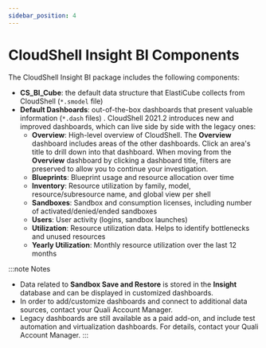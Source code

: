 ```yaml
---
sidebar_position: 4
---
```


# CloudShell Insight BI Components

The CloudShell Insight BI package includes the following components:

- **CS\_BI\_Cube**: the default data structure that ElastiCube collects from CloudShell (`*.smodel` file)
- **Default Dashboards**: out-of-the-box dashboards that present valuable information (`*.dash` files) . CloudShell 2021.2 introduces new and improved dashboards, which can live side by side with the legacy ones:
    - **Overview**: High-level overview of CloudShell. The **Overview** dashboard includes areas of the other dashboards. Click an area's title to drill down into that dashboard. When moving from the **Overview** dashboard by clicking a dashboard title, filters are preserved to allow you to continue your investigation.
    - **Blueprints**: Blueprint usage and resource allocation over time
    - **Inventory**: Resource utilization by family, model, resource/subresource name, and global view per shell
    - **Sandboxes**: Sandbox and consumption licenses, including number of activated/denied/ended sandboxes
    - **Users**: User activity (logins, sandbox launches)
    - **Utilization**: Resource utilization data. Helps to identify bottlenecks and unused resources
    - **Yearly Utilization**: Monthly resource utilization over the last 12 months

:::note Notes
- Data related to **Sandbox Save and Restore** is stored in the **Insight** database and can be displayed in customized dashboards.
- In order to add/customize dashboards and connect to additional data sources, contact your Quali Account Manager.
- Legacy dashboards are still available as a paid add-on, and include test automation and virtualization dashboards. For details, contact your Quali Account Manager.
:::